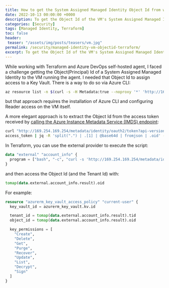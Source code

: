 ```yaml
---
title: How to get the System Assigned Managed Identity Object Id from within the VM?
date: 2022-10-13 00:00:00 +0000
description: To get the Object Id of the VM's System Assigned Managed Identity, you need to call the Azure Instance Metadata Service (IMDS) endpoint and use the provided attributes to get the required information. It is more challenging when you want to achieve the same thing with Terraform.  
categories: [Security]
tags: [Managed Identity, Terraform]
toc: false
header:
 teaser: "/assets/img/posts/teasers/vm.jpg"
permalink: /security/managed-identity-vm-objectid-terraform/
excerpt: To get the Object Id of the VM's System Assigned Managed Identity, you need to call the Azure Instance Metadata Service (IMDS) endpoint and use the provided attributes to get the required information. It is more challenging when you want to achieve the same thing with Terraform.  
---
```


While working with Terraform and Azure DevOps self-hosted agent, I faced a challenge getting the Object(Principal) Id of a System Assigned Managed Identity to the VM running the agent. I needed that Object Id to assign access to a Key Vault. There is a way to do so via Azure CLI:

```bash
az resource list -n $(curl -s -H Metadata:true --noproxy '*' 'http://169.254.169.254/metadata/instance?api-version=2021-02-01' | jq -r .compute.name) -g $(curl -s -H Metadata:true --noproxy '*' 'http://169.254.169.254/metadata/instance?api-version=2021-02-01' | jq -r .compute.resourceGroupName) --query '{principal_id:[0].identity.principalId,tenant_id:[0].identity.tenantId}' --out json
```
but that approach requires the installation of Azure CLI and configuring Reader access on the VM itself. 

A more elegant approach is to extract the Object Id from the access token received by [calling the Azure Instance Metadata Service (IMDS) endpoint](https://learn.microsoft.com/en-us/azure/active-directory/managed-identities-azure-resources/how-to-use-vm-token):

```bash
curl "http://169.254.169.254/metadata/identity/oauth2/token?api-version=2018-02-01&resource=https://management.azure.com/" --header "Metadata: true" | jq -r .
access_token | jq -R 'split(".") | .[1] | @base64d | fromjson | .oid' -r
```
In Terraform, you can use the external provider to execute the script:

```terraform
data "external" "account_info" {
  program = ["bash", "-c", "curl -s 'http://169.254.169.254/metadata/identity/oauth2/token?api-version=2018-02-01&resource=https://management.azure.com/' --header 'Metadata: true' | jq -r .access_token | jq -R 'split(\".\") | .[1] | @base64d | fromjson | {oid: .oid, appid: .appid,tid: .tid}'"]
}
```

and then access the Object Id (and the Tenant Id) with:

```terraform
tomap(data.external.account_info.result).oid
```

For example:
```terraform
resource "azurerm_key_vault_access_policy" "current-user" {
  key_vault_id = azurerm_key_vault.kv.id

  tenant_id = tomap(data.external.account_info.result).tid
  object_id = tomap(data.external.account_info.result).oid

  key_permissions = [
    "Create",
    "Delete",
    "Get",
    "Purge",
    "Recover",
    "Update",
    "List",
    "Decrypt",
    "Sign"
  ]
}
```